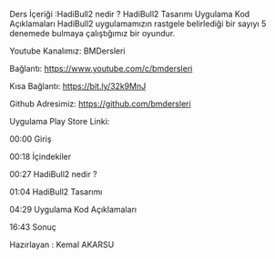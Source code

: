 Ders İçeriği :HadiBull2 nedir ?  HadiBull2 Tasarımı Uygulama Kod Açıklamaları HadiBull2 uygulamamızın rastgele belirlediği bir sayıyı 5 denemede bulmaya çalıştığımız bir oyundur. 



Youtube Kanalımız: BMDersleri

Bağlantı: https://www.youtube.com/c/bmdersleri

Kısa Bağlantı: https://bit.ly/32k9MnJ

Github Adresimiz: https://github.com/bmdersleri

Uygulama Play Store Linki: 

00:00 Giriş

00:18 İçindekiler

00:27 HadiBull2 nedir ?  

01:04 HadiBull2 Tasarımı

04:29 Uygulama Kod Açıklamaları

16:43 Sonuç 



Hazırlayan : Kemal AKARSU
